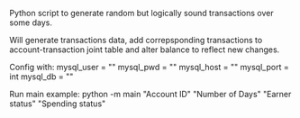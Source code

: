 Python script to generate random but logically sound transactions over some days.

Will generate transactions data, add correpsponding transactions to account-transaction joint table and alter balance to reflect new changes.

Config with: mysql_user = "" mysql_pwd = "" mysql_host = "" mysql_port = int mysql_db = ""

Run main example: python -m main "Account ID" "Number of Days" "Earner status" "Spending status"
